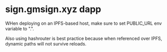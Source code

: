# sign.gmsign.xyz dapp

WHen deploying on an IPFS-based host, make sure to set PUBLIC_URL env variable to ".". 

Also using hashrouter is best practice because when referenced over IPFS, dynamic paths will not survive reloads. 